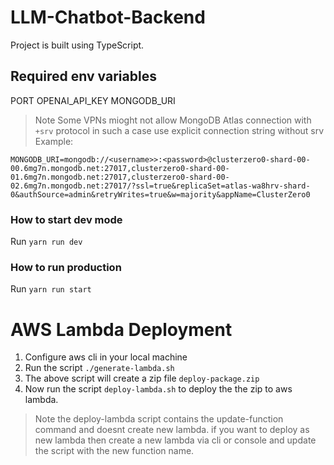 # LLM-Chatbot-Backend

Project is built using TypeScript.

## Required env variables

PORT
OPENAI_API_KEY
MONGODB_URI

> Note Some VPNs mioght not allow MongoDB Atlas connection with `+srv` protocol in such a case use explicit connection string without srv
> Example:

```
MONGODB_URI=mongodb://<username>>:<password>@clusterzero0-shard-00-00.6mg7n.mongodb.net:27017,clusterzero0-shard-00-01.6mg7n.mongodb.net:27017,clusterzero0-shard-00-02.6mg7n.mongodb.net:27017/?ssl=true&replicaSet=atlas-wa8hrv-shard-0&authSource=admin&retryWrites=true&w=majority&appName=ClusterZero0
```

### How to start dev mode

Run `yarn run dev`

### How to run production

Run `yarn run start`

# AWS Lambda Deployment
1. Configure aws cli in your local machine
2. Run the script `./generate-lambda.sh`
3. The above script will create a zip file `deploy-package.zip`
4. Now run the script `deploy-lambda.sh` to deploy the the zip to aws lambda.

> Note the deploy-lambda script contains the update-function command and doesnt create new lambda. if you want to deploy as new lambda then create a new lambda via cli or console and update the script with the new function name.
